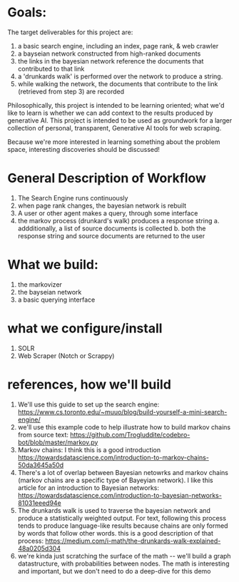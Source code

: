 # Goals:
The target deliverables for this project are:
1. a basic search engine, including an index, page rank, & web crawler
2. a bayseian network constructed from high-ranked documents
3. the links in the bayesian network reference the documents that contributed to that link
4. a 'drunkards walk' is performed over the network to produce a string.
5. while walking the network, the documents that contribute to the link (retrieved from step 3) are recorded

Philosophically, this project is intended to be learning oriented; what we'd like to learn is whether we can add context to the results produced by generative AI.
This project is intended to be used as groundwork for a larger collection of personal, transparent,  Generative AI tools for web scraping.

Because we're more interested in learning something about the problem space, interesting discoveries should be discussed!

# General Description of Workflow
1. The Search Engine runs continuously
2. when page rank changes, the bayesian network is rebuilt
3. A user or other agent makes a query, through some interface
4. the markov process (drunkard's walk) produces a response string
  a. addditionally, a list of source documents is collected
  b. both the response string and source documents are returned to the user

# What we build:
1. the markovizer
2. the bayseian network
3. a basic querying interface

# what we configure/install
1. SOLR
2. Web Scraper (Notch or Scrappy)

# references, how we'll build
1. We'll use this guide to set up the search engine:
https://www.cs.toronto.edu/~muuo/blog/build-yourself-a-mini-search-engine/
2. we'll use this example code to help illustrate how to build markov chains from source text:
https://github.com/Trogluddite/codebro-bot/blob/master/markov.py
3. Markov chains: I think this is a good introduction
https://towardsdatascience.com/introduction-to-markov-chains-50da3645a50d 
4. There's a lot of overlap between Bayesian netowrks and markov chains (markov chains are a specific type of Bayeyian network).
I like this article for an introduction to Bayesian networks:
https://towardsdatascience.com/introduction-to-bayesian-networks-81031eeed94e 
5. The drunkards walk is used to traverse the bayesian network and produce a statistically weighted output. For text, following this process tends to produce language-like results because chains are only formed by words that follow other words.
this is a good description of that process: https://medium.com/i-math/the-drunkards-walk-explained-48a0205d304 
6. we're kinda just scratching the surface of the math -- we'll build a graph datastructure, with probabilities between nodes. The math is interesting and important, but we don't need to do a deep-dive for this demo
